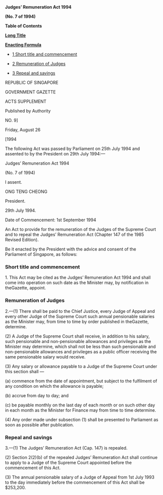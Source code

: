 **Judges’ Remuneration Act 1994**

**(No. 7 of 1994)**

**Table of Contents**

[**Long Title**](#Judges’-Remuneration-Act)

[**Enacting Formula**](#Enacting-Formula)

- [1 Short title and commencement](#Short-title-and-commencement)

- [2 Remuneration of Judges](#Remuneration-of-Judges)

- [3 Repeal and savings](#Repeal-and-savings)

REPUBLIC OF SINGAPORE

GOVERNMENT GAZETTE

ACTS SUPPLEMENT

Published by Authority

NO. 9]

Friday, August 26

[1994

The following Act was passed by Parliament on 25th July 1994 and assented to by the President on 29th July 1994:—

Judges’ Remuneration Act 1994

(No. 7 of 1994)

I assent.

ONG TENG CHEONG

President.

29th July 1994.

Date of Commencement: 1st September 1994

An Act to provide for the remuneration of the Judges of the Supreme Court and to repeal the Judges’ Remuneration Act (Chapter 147 of the 1985 Revised Edition).

Be it enacted by the President with the advice and consent of the Parliament of Singapore, as follows:

### Short title and commencement

1\. This Act may be cited as the Judges’ Remuneration Act 1994 and shall come into operation on such date as the Minister may, by notification in theGazette, appoint.

### Remuneration of Judges

2\.—(1) There shall be paid to the Chief Justice, every Judge of Appeal and every other Judge of the Supreme Court such annual pensionable salaries as the Minister may, from time to time by order published in theGazette, determine.

(2) A Judge of the Supreme Court shall receive, in addition to his salary, such pensionable and non-pensionable allowances and privileges as the Minister may determine, which shall not be less than such pensionable and non-pensionable allowances and privileges as a public officer receiving the same pensionable salary would receive.

(3) Any salary or allowance payable to a Judge of the Supreme Court under this section shall —

(a) commence from the date of appointment, but subject to the fulfilment of any condition on which the allowance is payable;

(b) accrue from day to day; and

(c) be payable monthly on the last day of each month or on such other day in each month as the Minister for Finance may from time to time determine.

(4) Any order made under subsection (1) shall be presented to Parliament as soon as possible after publication.

### Repeal and savings

3\.—(1) The Judges’ Remuneration Act (Cap. 147) is repealed.

(2) Section 2(2)(b) of the repealed Judges’ Remuneration Act shall continue to apply to a Judge of the Supreme Court appointed before the commencement of this Act.

(3) The annual pensionable salary of a Judge of Appeal from 1st July 1993 to the day immediately before the commencement of this Act shall be $253,200.


